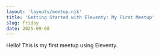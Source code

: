 ```yaml
---
layout: 'layouts/meetup.njk'
title: 'Getting Started with Eleventy: My First Meetup'
slug: friday
date: 2025-09-08
---
```


Hello! This is my first meetup using Eleventy.
